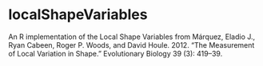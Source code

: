 # localShapeVariables
An R implementation of the Local Shape Variables from Márquez, Eladio J., Ryan Cabeen, Roger P. Woods, and David Houle. 2012. “The Measurement of Local Variation in Shape.” Evolutionary Biology 39 (3): 419–39.
